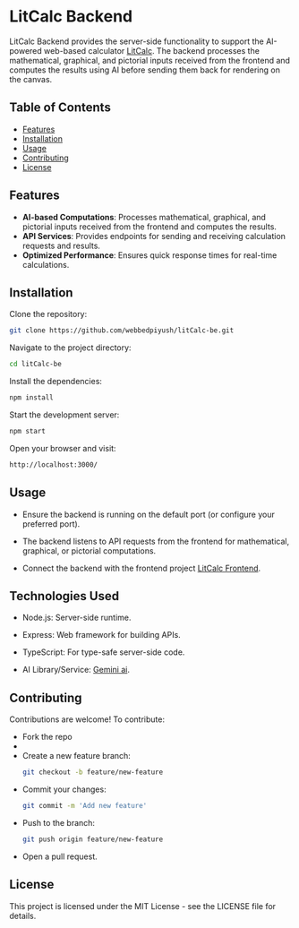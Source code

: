# LitCalc Backend

LitCalc Backend provides the server-side functionality to support the AI-powered web-based calculator [LitCalc](https://github.com/webbedpiyush/litCalc-fe). The backend processes the mathematical, graphical, and pictorial inputs received from the frontend and computes the results using AI before sending them back for rendering on the canvas.

## Table of Contents
- [Features](#features)
- [Installation](#installation)
- [Usage](#usage)
- [Contributing](#contributing)
- [License](#license)

## Features
- **AI-based Computations**: Processes mathematical, graphical, and pictorial inputs received from the frontend and computes the results.
- **API Services**: Provides endpoints for sending and receiving calculation requests and results.
- **Optimized Performance**: Ensures quick response times for real-time calculations.

## Installation

Clone the repository:

```bash
git clone https://github.com/webbedpiyush/litCalc-be.git
```

Navigate to the project directory:
```bash
cd litCalc-be
```

Install the dependencies:
```bash
npm install
```

Start the development server:
```bash
npm start
```

Open your browser and visit:
```bash
http://localhost:3000/
```

## Usage
- Ensure the backend is running on the default port (or configure your preferred port).

- The backend listens to API requests from the frontend for mathematical, graphical, or pictorial computations.

- Connect the backend with the frontend project [LitCalc Frontend](https://github.com/webbedpiyush/litCalc-fe).


 ## Technologies Used

 - Node.js: Server-side runtime.

 - Express: Web framework for building APIs.
 - TypeScript: For type-safe server-side code.

 - AI Library/Service: [Gemini ai](https://ai.google.dev/aistudio).
   
## Contributing

  Contributions are welcome! To contribute:
  
  - Fork the repo
  - 
  - Create a new feature branch:
    ```bash
    git checkout -b feature/new-feature
     ```
   - Commit your changes:
     ```bash
     git commit -m 'Add new feature'
      ```
  - Push to the branch:
    ```bash
    git push origin feature/new-feature
     ```
 - Open a pull request.
      
## License
This project is licensed under the MIT License - see the LICENSE file for details.
